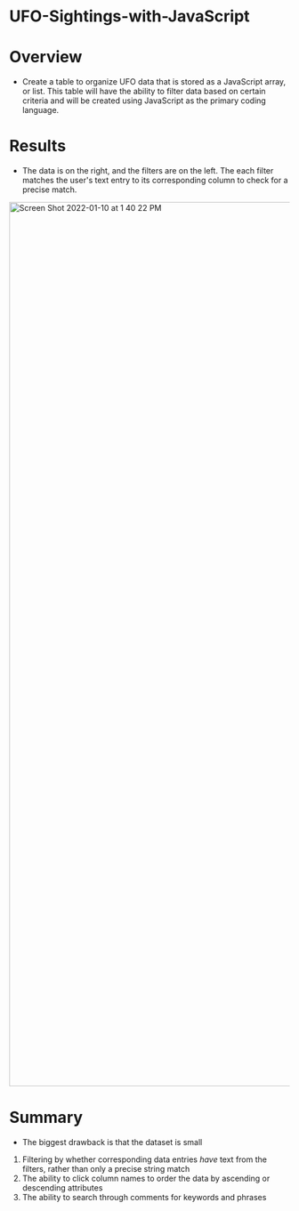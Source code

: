# UFO-Sightings-with-JavaScript
# Overview
* Create a table to organize UFO data that is stored as a JavaScript array, or list. This table will have the ability to filter data based on certain criteria and will be created using JavaScript as the primary coding language.

# Results
* The data is on the right, and the filters are on the left.  The each filter matches the user's text entry to its corresponding column to check for a precise match.

<img width="1590" alt="Screen Shot 2022-01-10 at 1 40 22 PM" src="https://user-images.githubusercontent.com/38327290/148821926-28778644-d754-427c-8d9e-82fe0a6567c6.png">


# Summary 
* The biggest drawback is that the dataset is small

1) Filtering by whether corresponding data entries <i>have</i> text from the filters, rather than only a precise string match
2) The ability to click column names to order the data by ascending or descending attributes
3) The ability to search through comments for keywords and phrases
